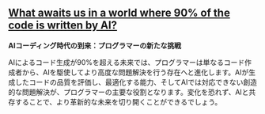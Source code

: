 ## [What awaits us in a world where 90% of the code is written by AI?](https://speakerdeck.com/rkaga/what-awaits-us-in-a-world-where-90-percent-of-the-code-is-written-by-ai?slide=57)

**AIコーディング時代の到来：プログラマーの新たな挑戦**

AIによるコード生成が90%を超える未来では、プログラマーは単なるコード作成者から、AIを駆使してより高度な問題解決を行う存在へと進化します。AIが生成したコードの品質を評価し、最適化する能力、そしてAIでは対応できない創造的な問題解決が、プログラマーの主要な役割となります。変化を恐れず、AIと共存することで、より革新的な未来を切り開くことができるでしょう。
